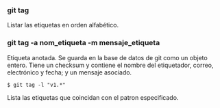 ### git tag
Listar las etiquetas en orden alfabético.

### git tag -a nom_etiqueta -m mensaje_etiqueta
Etiqueta anotada. Se guarda en la base de datos de git como un objeto entero. Tiene un checksum y contiene el nombre del etiquetador, correo, electrónico y fecha; y un mensaje asociado.

```
$ git tag -l "v1.*"
```
Lista las etiquetas que coincidan con el patron especificado.
